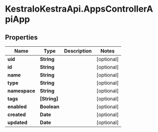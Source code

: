 # KestraIoKestraApi.AppsControllerApiApp

## Properties

Name | Type | Description | Notes
------------ | ------------- | ------------- | -------------
**uid** | **String** |  | [optional] 
**id** | **String** |  | [optional] 
**name** | **String** |  | [optional] 
**type** | **String** |  | [optional] 
**namespace** | **String** |  | [optional] 
**tags** | **[String]** |  | [optional] 
**enabled** | **Boolean** |  | [optional] 
**created** | **Date** |  | [optional] 
**updated** | **Date** |  | [optional] 


